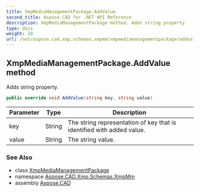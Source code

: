 ```yaml
---
title: XmpMediaManagementPackage.AddValue
second_title: Aspose.CAD for .NET API Reference
description: XmpMediaManagementPackage method. Adds string property
type: docs
weight: 20
url: /net/aspose.cad.xmp.schemas.xmpmm/xmpmediamanagementpackage/addvalue/
---
```

## XmpMediaManagementPackage.AddValue method

Adds string property.

```csharp
public override void AddValue(string key, string value)
```

| Parameter | Type | Description |
| --- | --- | --- |
| key | String | The string representation of key that is identified with added value. |
| value | String | The string value. |

### See Also

* class [XmpMediaManagementPackage](../)
* namespace [Aspose.CAD.Xmp.Schemas.XmpMm](../../xmpmediamanagementpackage/)
* assembly [Aspose.CAD](../../../)



